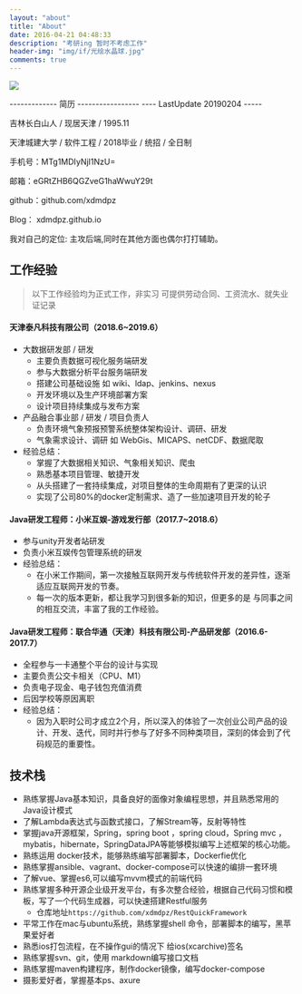 ```yaml
---
layout: "about"
title: "About"
date: 2016-04-21 04:48:33
description: "考研ing 暂时不考虑工作"
header-img: "img/if/光绘水晶球.jpg"
comments: true
---
```


![](http://xdmdpz.com/img/header_img/bg_1.jpg)

------------- 简历 -----------------
---- LastUpdate 20190204 -----

吉林长白山人 / 现居天津 / 1995.11 

天津城建大学 / 软件工程 / 2018毕业 / 统招 / 全日制 

手机号：MTg1MDIyNjI1NzU=

邮箱：eGRtZHB6QGZveG1haWwuY29t

github：github.com/xdmdpz

Blog： xdmdpz.github.io

我对自己的定位: 主攻后端,同时在其他方面也偶尔打打辅助。

## 工作经验

> 以下工作经验均为正式工作，非实习
> 可提供劳动合同、工资流水、就失业证记录

#### 天津泰凡科技有限公司（2018.6~2019.6）
- 大数据研发部 / 研发 
    - 主要负责数据可视化服务端研发
    - 参与大数据分析平台服务端研发
    - 搭建公司基础设施 如 wiki、ldap、jenkins、nexus
    - 开发环境以及生产环境部署方案
    - 设计项目持续集成与发布方案
- 产品融合事业部 / 研发 / 项目负责人 
    - 负责环境气象预报预警系统整体架构设计、调研、研发
    - 气象需求设计、调研 如 WebGis、MICAPS、netCDF、数据爬取
- 经验总结：
    - 掌握了大数据相关知识、气象相关知识、爬虫
    - 熟悉基本项目管理、敏捷开发
    - 从头搭建了一套持续集成，对项目整体的生命周期有了更深的认识
    - 实现了公司80%的docker定制需求、造了一些加速项目开发的轮子

#### Java研发工程师：小米互娱-游戏发行部（2017.7~2018.6）
- 参与unity开发者站研发
- 负责小米互娱传包管理系统的研发
- 经验总结：
  - 在小米工作期间，第一次接触互联网开发与传统软件开发的差异性，逐渐适应互联网开发的节奏。
  - 每一次的版本更新，都让我学习到很多新的知识，但更多的是 与同事之间的相互交流，丰富了我的工作经验。

#### Java研发工程师：联合华通（天津）科技有限公司-产品研发部（2016.6-2017.7）
- 全程参与一卡通整个平台的设计与实现
- 主要负责公交卡相关（CPU、M1）
- 负责电子现金、电子钱包充值消费
- 后因学校等原因离职
- 经验总结：
  - 因为入职时公司才成立2个月，所以深入的体验了一次创业公司产品的设计、开发、迭代，同时并行参与了好多不同种类项目，深刻的体会到了代码规范的重要性。



## 技术栈

- 熟练掌握Java基本知识，具备良好的面像对象编程思想，并且熟悉常用的Java设计模式
- 了解Lambda表达式与函数式接口，了解Stream等，反射等特性
- 掌握java开源框架，Spring，spring boot ，spring cloud，Spring mvc ，mybatis，hibernate，SpringDataJPA等能够模拟编写上述框架的核心功能。
- 熟练运用 docker技术，能够熟练编写部署脚本，Dockerfie优化
- 熟练掌握ansible、vagrant、docker-compose可以快速的编排一套环境 
- 了解vue、掌握es6,可以编写mvvm模式的前端代码
- 熟练掌握多种开源企业级开发平台，有多次整合经验，根据自己代码习惯和模板，写了一个代码生成器，可以快速搭建Restful服务
  - 仓库地址`https://github.com/xdmdpz/RestQuickFramework`
- 平常工作在mac与ubuntu系统，熟练掌握shell 命令，部署脚本的编写，黑苹果爱好者
- 熟悉ios打包流程，在不操作gui的情况下 给ios(xcarchive)签名
- 熟练掌握svn、git，使用 markdown编写接口文档
- 熟练掌握maven构建程序，制作docker镜像，编写docker-compose
- 摄影爱好者，掌握基本ps、axure

